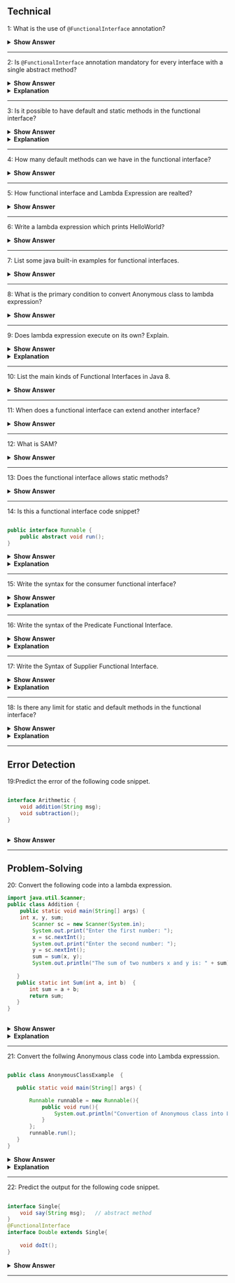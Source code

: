 ## Technical
1: What is the use of `@FunctionalInterface` annotation?

<details><summary><b> Show Answer</b></summary>
	If an interface annotated with <pre>@FunctionalInterface</pre>, java complier ensures that interface has only one abstract method.
</details>

---

 2:  Is `@FunctionalInterface` annotation mandatory for every interface with a single abstract method?
 <details><summary><b>Show Answer</b></summary>
No.
</details>

<details><summary><b>Explanation</b></summary>
Not necessarily because the compiler will consider it as a functional interface when it has only one abstract method. </details>
</details>

---

3: Is it possible to have default and static methods in the functional interface?

 <details><summary><b> Show Answer</b></summary>
	
 Yes
	
</details>

<details><summary><b>Explanation</b></summary>
	
we can have any number of default and static methods but can contain only one abstract method. 
	
 </details>

---

4: How many default methods can we have in the functional interface?

 <details><summary><b>Show Answer</b></summary>
	
 A functional interface can have Multiple default methods with only one abstract method.

</details>
 
 ---

5: How functional interface and Lambda Expression are realted?

 <details><summary><b>Show Answer</b></summary>
 The functional interface has been introduced in Java 8 to support the lambda expression, lambda expression is the instance of a functional interface.</details>
 
 ---

6: Write a lambda expression which prints HelloWorld?

<details><summary><b>Show Answer</b></summary>
	
``` Greeting greeting = () -> System.out.println(" HelloWorld"); ```</details>

---

7: List some java built-in examples for functional interfaces.

<details><summary><b>Show Answer</b></summary>

- Runnable     
- Callable       
- Comparable
</details>

---

8: What is the  primary condition to convert Anonymous class to lambda expression? 

<details><summary><b>Show Answer</b></summary>

- The Anonymous classes should have only one abstarct method so that it can be converted into lambda expression.
- Functional interface is implemented using lambda expression. which is also called as SAM(Single Abstract Method)
</details>

---

9: Does lambda expression execute on its own? Explain.

<details><summary><b>Show Answer</b></summary>
	
No.
	
</details>

<details><summary><b>Explanation</b></summary>
	
It is used to implement a method defined by a functional interface.

</details>

---

10: List the main kinds of Functional Interfaces in Java 8.

<details><summary><b>Show Answer</b></summary>

- Consumer - which takes only one argument
- Predicate - which takes one argument and returns the result as a boolean value
- Supplier - which does not take any arguments and returns a single result.
- Function - which receives an argument and returns the result based on the processing

</details>

---

11: When does a functional interface can extend another interface?

<details><summary><b>Show Answer</b></summary>

- A functional interface can extend the interface only when there are no abstract methods in it.
- If it has an abstract method then it will be an invalid functional interface.

</details>

---

12: What is SAM?

<details><summary><b>Show Answer</b></summary>
 
- SAM means Single Abstract Method.
- Which is also called functional interfaces, having only one abstract method and multiple default methods.
</details>

---

13: Does the functional interface allows static methods?

<details><summary><b>Show Answer</b></summary>
JDK 8 allows static methods in the interface, before this only
one abstract method is allowed in functional interface </details>

---

14: Is this a functional interface code snippet?

``` java

public interface Runnable {
    public abstract void run();
}
```
<details><summary><b>Show Answer</b></summary>
	
Yes

</details>
	
<details><summary><b>Explanation</b></summary>
	
This is a functional interface, since there is only one abstract method
	
</details>

---

15: Write the syntax for the consumer functional interface?

<details><summary><b>Show Answer</b></summary>

``` java

Consumer<Integer> consumer = (value) -> System.out.println(value);
	
```
</details>
	
<details><summary><b>Explanation</b></summary>
	
-  which accepts only one argument and has no return value. 

</details>

---

16: Write the syntax of the Predicate Functional Interface.
	
<details><summary><b>Show Answer</b></summary>

``` java
	
public interface Predicate<T> {
    boolean test(T t);
}
	
```
	
</details>
	
<details><summary><b>Explanation</b></summary>
	
- a function that accepts an argument and returns a boolean value as an answer

</details>

---

17: Write the Syntax of Supplier Functional Interface.

<details><summary><b>Show Answer</b></summary>

``` java
	
@FunctionalInterface
public interface Supplier<T>{
    //returns the specific result 
    T get();
}
```
</details>
	
<details><summary><b>Explanation</b></summary>

- which does not take any input or argument and yet returns a single output. 

</details>

---
	
18: Is there any limit for static and default methods in the functional interface?

<details><summary><b>Show Answer</b></summary>

- No.
	
</details>
	
<details><summary><b>Explanation</b></summary>
	
- We can add any number of static and default methods in the functional interface in java 8.

</details>

---

## Error Detection
	
 19:Predict the error of the following code snippet.
 
``` java  

interface Arithmetic {  
    void addition(String msg);  
    void subtraction();
}
	
```
	
<details><summary><b>Show Answer</b></summary>
	
It will throw a compile time error that Revature is not a functional interface, since it has 2 abstract methods.
	
</details>

---
	
## Problem-Solving
	
20: Convert the following code into a lambda expression.
	
``` java
import java.util.Scanner;  
public class Addition {
    public static void main(String[] args) {
    int x, y, sum;  
        Scanner sc = new Scanner(System.in);  
        System.out.print("Enter the first number: ");  
        x = sc.nextInt();  
        System.out.print("Enter the second number: ");  
        y = sc.nextInt();  
        sum = sum(x, y);  
        System.out.println("The sum of two numbers x and y is: " + sum); 
         
   } 
   public static int Sum(int a, int b)  {  
       int sum = a + b;  
       return sum;  
   }  
}
	
```

<details><summary><b>Show Answer</b></summary>
	

``` java

public class Main{ 
     public static void main(String args[]){ 
         Sum sum = (a,b) -> a+b;
         System.out.print(sum.add(2,3));  
    }  
}  
interface Sum{
    int add(int a, int b);
}
	
```

</details>

<details><summary><b>Explanation</b></summary>

-  A lambda expression is a short block of code that takes in parameters and returns a value. Which is similar to methods, but they do not need a name(Function name) and they can be implemented right in the body of a method.
	
</details>
	
---
	
21: Convert the follwing Anonymous class code into Lambda expresssion.
 

 ``` java

 public class AnonymousClassExample  {
 
    public static void main(String[] args) {
 
        Runnable runnable = new Runnable(){
            public void run(){
                System.out.println("Convertion of Anonymous class into Lamda");
            }
        };
        runnable.run();
    }
}
```
<details><summary><b>Show Answer</b></summary>


``` java

public class AnonymousClassExample {
    public static void main(String[] args) {
        Runnable runnable = () -> {
            System.out.println("Convertion of Anonymous class into Lamda");
        };
        runnable.run();
    }
}
	
```
	
</details>
	
<details><summary><b>Explanation</b></summary>
	
 - Functional interface can be instantiated using lambda expression instead of AnonymousClass. 
 - It can reduce the lines of code. 
	
 </details>

 ---

22: Predict the output for the following code snippet.
	
``` java
	
interface Single{  
    void say(String msg);   // abstract method  
}  
@FunctionalInterface  
interface Double extends Single{  
  
    void doIt();  
}
```

<details><summary><b>Show Answer</b></summary>

- It will throw a compile time error

- When a functional interface extends another interface it should not contain any abstract methods.

</details>
	
---





